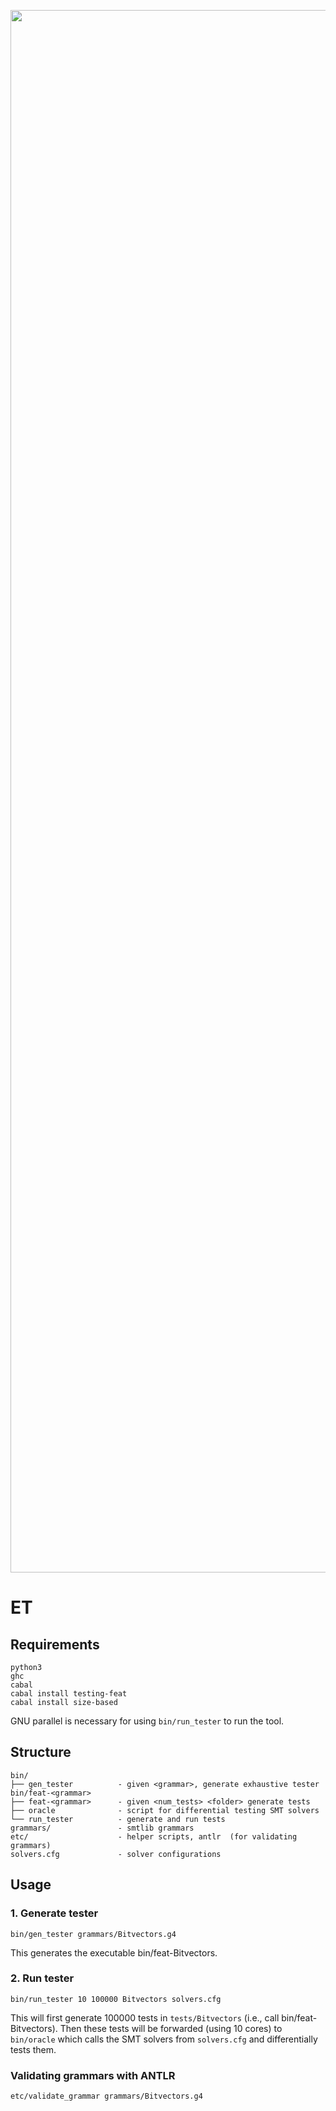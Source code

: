 <p align="center"><a><img width="2500" alt="portfolio_view" align="center" src="https://wintered.github.io/img/ET/Logo/PNG/logo.png"></a></p>


ET
===

## Requirements 

```
python3
ghc 
cabal
cabal install testing-feat 
cabal install size-based
```
GNU parallel is necessary for using `bin/run_tester` to run the tool.     

## Structure 
```
bin/
├── gen_tester          - given <grammar>, generate exhaustive tester bin/feat-<grammar>    
├── feat-<grammar>      - given <num_tests> <folder> generate tests    
├── oracle              - script for differential testing SMT solvers   
└── run_tester          - generate and run tests
grammars/               - smtlib grammars
etc/                    - helper scripts, antlr  (for validating grammars)
solvers.cfg             - solver configurations
```

## Usage

### 1. Generate tester

```
bin/gen_tester grammars/Bitvectors.g4
```

This generates the executable bin/feat-Bitvectors.

### 2. Run tester 

```
bin/run_tester 10 100000 Bitvectors solvers.cfg 
```

This will first generate 100000 tests in `tests/Bitvectors` (i.e., call bin/feat-Bitvectors).
Then these tests will be forwarded (using 10 cores) to `bin/oracle` which calls 
the SMT solvers from `solvers.cfg` and differentially tests them.  


### Validating grammars with ANTLR  
```
etc/validate_grammar grammars/Bitvectors.g4
```

